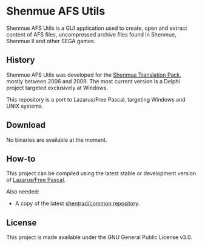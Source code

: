 # Shenmue AFS Utils

Shenmue AFS Utils is a GUI application used to create, open and extract content of AFS files, uncompressed archive files found in Shenmue, Shenmue II and other SEGA games.

## History

Shenmue AFS Utils was developed for the [Shenmue Translation Pack](http://shenmuesubs.sourceforge.net/), mostly between 2006 and 2009. The most current version is a Delphi project targeted exclusively at Windows.

This repository is a port to Lazarus/Free Pascal, targeting Windows and UNIX systems.

## Download

No binaries are available at the moment.

## How-to

This project can be compiled using the latest stable or development version of [Lazarus/Free Pascal](http://www.lazarus-ide.org/).

Also needed:
- A copy of the latest [shentrad/common repository](https://github.com/shentrad/common).

## License

This project is made available under the GNU General Public License v3.0.
